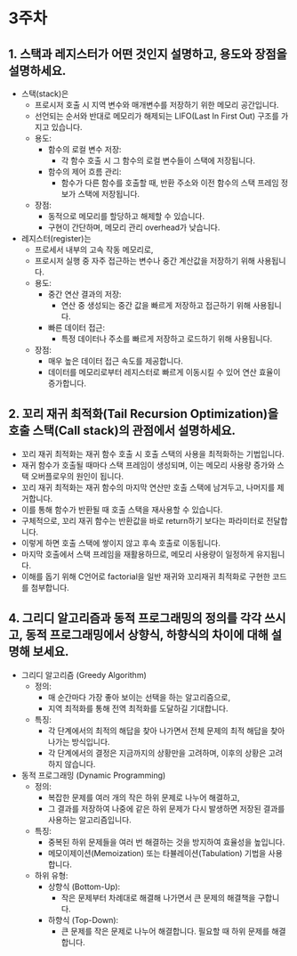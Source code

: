 # 3주차

## 1. 스택과 레지스터가 어떤 것인지 설명하고, 용도와 장점을 설명하세요.
- 스택(stack)은 
    - 프로시저 호출 시 지역 변수와 매개변수를 저장하기 위한 메모리 공간입니다.
    - 선언되는 순서와 반대로 메모리가 해제되는 LIFO(Last In First Out) 구조를 가지고 있습니다.
    - 용도:
        - 함수의 로컬 변수 저장: 
            - 각 함수 호출 시 그 함수의 로컬 변수들이 스택에 저장됩니다.
        - 함수의 제어 흐름 관리: 
            - 함수가 다른 함수를 호출할 때, 반환 주소와 이전 함수의 스택 프레임 정보가 스택에 저장됩니다.
    - 장점:
        - 동적으로 메모리를 할당하고 해제할 수 있습니다.
        - 구현이 간단하며, 메모리 관리 overhead가 낮습니다.
- 레지스터(register)는 
    - 프로세서 내부의 고속 작동 메모리로, 
    - 프로시저 실행 중 자주 접근하는 변수나 중간 계산값을 저장하기 위해 사용됩니다.
    - 용도:
        - 중간 연산 결과의 저장: 
            - 연산 중 생성되는 중간 값을 빠르게 저장하고 접근하기 위해 사용됩니다.
        - 빠른 데이터 접근: 
            - 특정 데이터나 주소를 빠르게 저장하고 로드하기 위해 사용됩니다.
    - 장점:
        - 매우 높은 데이터 접근 속도를 제공합니다.
        - 데이터를 메모리로부터 레지스터로 빠르게 이동시킬 수 있어 연산 효율이 증가합니다.

## 2. 꼬리 재귀 최적화(Tail Recursion Optimization)을 호출 스택(Call stack)의 관점에서 설명하세요.
- 꼬리 재귀 최적화는 재귀 함수 호출 시 호출 스택의 사용을 최적화하는 기법입니다.
- 재귀 함수가 호출될 때마다 스택 프레임이 생성되며, 이는 메모리 사용량 증가와 스택 오버플로우의 원인이 됩니다. 
- 꼬리 재귀 최적화는 재귀 함수의 마지막 연산만 호출 스택에 남겨두고, 나머지를 제거합니다. 
- 이를 통해 함수가 반환될 때 호출 스택을 재사용할 수 있습니다.
- 구체적으로, 꼬리 재귀 함수는 반환값을 바로 return하기 보다는 파라미터로 전달합니다.
- 이렇게 하면 호출 스택에 쌓이지 않고 후속 호출로 이동됩니다.
- 마지막 호출에서 스택 프레임을 재활용하므로, 메모리 사용량이 일정하게 유지됩니다.
- 이해를 돕기 위해 C언어로 factorial을 일반 재귀와 꼬리재귀 최적화로 구현한 코드를 첨부합니다.

## 4. 그리디 알고리즘과 동적 프로그래밍의 정의를 각각 쓰시고, 동적 프로그래밍에서 상향식, 하향식의 차이에 대해 설명해 보세요.
- 그리디 알고리즘 (Greedy Algorithm)
    - 정의: 
        - 매 순간마다 가장 좋아 보이는 선택을 하는 알고리즘으로, 
        - 지역 최적화를 통해 전역 최적화를 도달하길 기대합니다.
    - 특징: 
        - 각 단계에서의 최적의 해답을 찾아 나가면서 전체 문제의 최적 해답을 찾아나가는 방식입니다. 
        - 각 단계에서의 결정은 지금까지의 상황만을 고려하며, 이후의 상황은 고려하지 않습니다.
- 동적 프로그래밍 (Dynamic Programming)
    - 정의: 
        - 복잡한 문제를 여러 개의 작은 하위 문제로 나누어 해결하고, 
        - 그 결과를 저장하여 나중에 같은 하위 문제가 다시 발생하면 저장된 결과를 사용하는 알고리즘입니다.
    - 특징: 
        - 중복된 하위 문제들을 여러 번 해결하는 것을 방지하여 효율성을 높입니다.
        - 메모이제이션(Memoization) 또는 타뷸레이션(Tabulation) 기법을 사용합니다.
    - 하위 유형:
        - 상향식 (Bottom-Up): 
            - 작은 문제부터 차례대로 해결해 나가면서 큰 문제의 해결책을 구합니다.
        - 하향식 (Top-Down): 
            - 큰 문제를 작은 문제로 나누어 해결합니다. 필요할 때 하위 문제를 해결합니다.